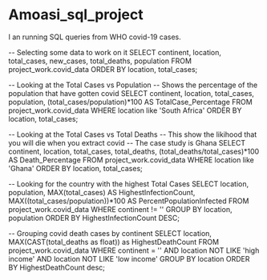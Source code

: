# Amoasi_sql_project
I an running SQL queries from WHO covid-19 cases.

-- Selecting some data to work on it 
SELECT continent, 
	location,
    total_cases,
    new_cases, total_deaths,
    population
FROM project_work.covid_data
ORDER BY location, total_cases;

-- Looking at the Total Cases vs Population
-- Shows the percentage of the population that have gotten covid
SELECT continent, 
	location,
    total_cases,
	population,
    (total_cases/population)*100 AS TotalCase_Percentage
FROM project_work.covid_data
WHERE location like 'South Africa'
ORDER BY location, total_cases;


-- Looking at the Total Cases vs Total Deaths
-- This show the likihood that you will die when you extract covid
-- The case study is Ghana
SELECT continent, 
	location,
    total_cases,
	total_deaths,
    (total_deaths/total_cases)*100 AS Death_Percentage
FROM project_work.covid_data
WHERE location like 'Ghana'
ORDER BY location, total_cases;

-- Looking for the country with the highest Total Cases
SELECT location, population,
    MAX(total_cases) AS HighestInfectionCount,
    MAX((total_cases/population))*100 AS PercentPopulationInfected
FROM project_work.covid_data
WHERE continent != ''
GROUP BY location, population
ORDER BY HighestInfectionCount DESC;

-- Grouping covid death cases by continent
SELECT location,
    MAX(CAST(total_deaths as float)) as HighestDeathCount
FROM project_work.covid_data
WHERE continent = '' AND location NOT LIKE 'high income' AND location NOT LIKE 'low income'
GROUP BY location
ORDER BY HighestDeathCount desc;

